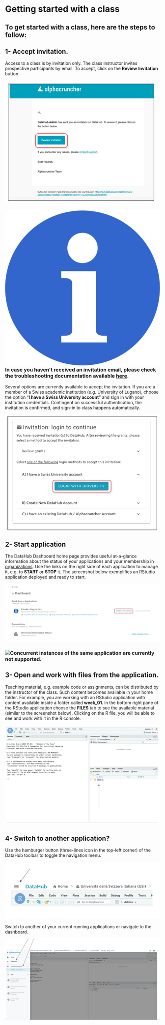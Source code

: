 # Getting started with a class

## **To get started with a class, here are the steps to follow:**

## 1- **Accept invitation.**

Access to a class is by invitation only. The class instructor invites prospective participants by email. To accept, click on the **Review** **Invitation** button.

![](../../.gitbook/assets/screen-shot-2019-09-20-at-3.49.10-pm-2.png)

### ![](../../.gitbook/assets/info_simple.svg.png)**In case you haven't received an invitation email, please check the troubleshooting documentation available** [**here**](../../troubleshooting/login-issues/i-havent-received-an-invitation-email.md)**.**

Several options are currently available to accept the invitation. If you are a member of a Swiss academic institution \(e.g. University of Lugano\), choose the option “**I have a Swiss University account**” and sign in with your institution credentials. Contingent on successful authentication, the invitation is confirmed, and sign-in to class happens automatically.  

![](../../.gitbook/assets/screen-shot-2019-09-20-at-3.54.27-pm-2.png)

## 2- Start application

The DataHub Dashboard home page provides useful at-a-glance information about the status of your applications and your membership in [organizations](http:///@alphacruncher-1/s/datahub/~/drafts/-LpMzyPUrAQ03FcWCTT_/primary/data-organization/organizations). Use the links on the right side of each application to manage it, e.g. to  **START** or **STOP** it. The screenshot below exemplifies an RStudio application deployed and ready to start.

![](../../.gitbook/assets/screen-shot-2019-09-20-at-4.11.31-pm-2.png)

### ![](https://firebasestorage.googleapis.com/v0/b/gitbook-28427.appspot.com/o/assets%2F-LihBjXi93rsUENhHsab%2F-Lp3NGFCrRoUpqQTtdaw%2F-Lp3OSAbBBFjJ-9cs0Dz%2FInfo_Simple.svg.png?alt=media&token=b86c3ad7-3529-462f-b35e-3f150fc95b01)Concurrent instances of the same application are currently not supported.

## ​3- Open and work with files from the application.

Teaching material, e.g. example code or assignments, can be distributed by the instructor of the class. Such content becomes available in your home folder. For example, you are working with an RStudio application with content available inside a folder called **week\_01**. In the bottom right pane of the RStudio application choose the **FILES** tab to see the available material \(similar to the screenshot below\). Clicking on the R file, you will be able to see and work with it in the R console.

![](../../.gitbook/assets/screen-shot-2019-09-20-at-4.50.17-pm-2.png)

## 4- Switch to another application?

Use the hamburger button \(three-lines icon in the top-left corner\) of the DataHub toolbar to toggle the navigation menu.

![](../../.gitbook/assets/screen-shot-2019-09-20-at-4.32.59-pm-2.png)

Switch to another of your current running applications or navigate to the dashboard.

![](../../.gitbook/assets/screen-shot-2019-09-20-at-4.37.30-pm-2.png)







